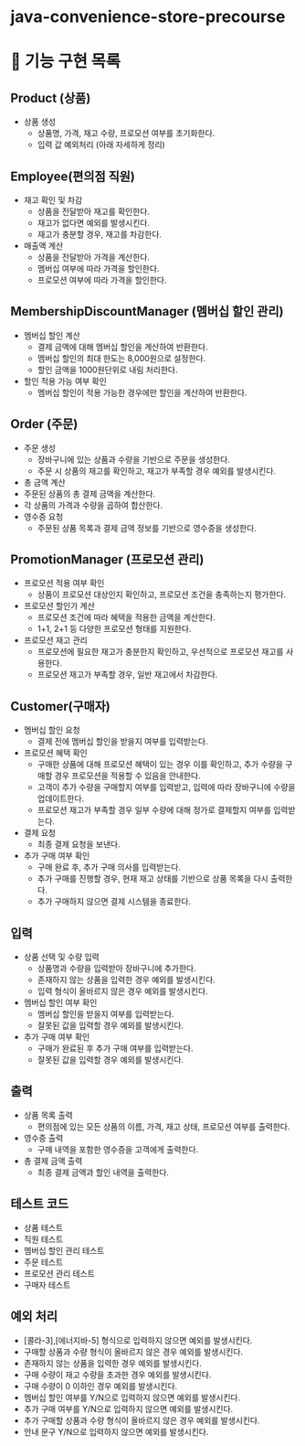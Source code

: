 # java-convenience-store-precourse

# 🚀 기능 구현 목록

## Product (상품)

- 상품 생성
    - 상품명, 가격, 재고 수량, 프로모션 여부를 초기화한다.
    - 입력 값 예외처리 (아래 자세하게 정리)

## Employee(편의점 직원)

- 재고 확인 및 차감
    - 상품을 전달받아 재고를 확인한다.
    - 재고가 없다면 예외를 발생시킨다.
    - 재고가 충분할 경우, 재고를 차감한다.
- 매출액 계산
    - 상품을 전달받아 가격을 계산한다.
    - 멤버십 여부에 따라 가격을 할인한다.
    - 프로모션 여부에 따라 가격을 할인한다.

## MembershipDiscountManager (멤버십 할인 관리)

- 멤버십 할인 계산
    - 결제 금액에 대해 멤버십 할인을 계산하여 반환한다.
    - 멤버십 할인의 최대 한도는 8,000원으로 설정한다.
    - 할인 금액을 1000원단위로 내림 처리한다.
- 할인 적용 가능 여부 확인
    - 멤버십 할인이 적용 가능한 경우에만 할인을 계산하여 반환한다.

## Order (주문)

- 주문 생성
    - 장바구니에 있는 상품과 수량을 기반으로 주문을 생성한다.
    - 주문 시 상품의 재고를 확인하고, 재고가 부족할 경우 예외를 발생시킨다.
- 총 금액 계산
- 주문된 상품의 총 결제 금액을 계산한다.
- 각 상품의 가격과 수량을 곱하여 합산한다.
- 영수증 요청
    - 주문된 상품 목록과 결제 금액 정보를 기반으로 영수증을 생성한다.

## PromotionManager (프로모션 관리)

- 프로모션 적용 여부 확인
    - 상품이 프로모션 대상인지 확인하고, 프로모션 조건을 충족하는지 평가한다.
- 프로모션 할인가 계산
    - 프로모션 조건에 따라 혜택을 적용한 금액을 계산한다.
    - 1+1, 2+1 등 다양한 프로모션 형태를 지원한다.
- 프로모션 재고 관리
    - 프로모션에 필요한 재고가 충분한지 확인하고, 우선적으로 프로모션 재고를 사용한다.
    - 프로모션 재고가 부족할 경우, 일반 재고에서 차감한다.

## Customer(구매자)

- 멤버십 할인 요청
  - 결제 전에 멤버십 할인을 받을지 여부를 입력받는다.
- 프로모션 혜택 확인
  - 구매한 상품에 대해 프로모션 혜택이 있는 경우 이를 확인하고, 추가 수량을 구매할 경우 프로모션을 적용할 수 있음을 안내한다.
  - 고객이 추가 수량을 구매할지 여부를 입력받고, 입력에 따라 장바구니에 수량을 업데이트한다.
  - 프로모션 재고가 부족할 경우 일부 수량에 대해 정가로 결제할지 여부를 입력받는다.
- 결제 요청
  - 최종 결제 요청을 보낸다.
- 추가 구매 여부 확인
  - 구매 완료 후, 추가 구매 의사를 입력받는다.
  - 추가 구매를 진행할 경우, 현재 재고 상태를 기반으로 상품 목록을 다시 출력한다.
  - 추가 구매하지 않으면 결제 시스템을 종료한다.
  
## 입력

- 상품 선택 및 수량 입력
    - 상품명과 수량을 입력받아 장바구니에 추가한다.
    - 존재하지 않는 상품을 입력한 경우 예외를 발생시킨다.
    - 입력 형식이 올바르지 않은 경우 예외를 발생시킨다.
- 멤버십 할인 여부 확인
    - 멤버십 할인을 받을지 여부를 입력받는다.
    - 잘못된 값을 입력할 경우 예외를 발생시킨다.
- 추가 구매 여부 확인
    - 구매가 완료된 후 추가 구매 여부를 입력받는다.
    - 잘못된 값을 입력할 경우 예외를 발생시킨다.

## 출력

- 상품 목록 출력
    - 편의점에 있는 모든 상품의 이름, 가격, 재고 상태, 프로모션 여부를 출력한다.
- 영수증 출력
    - 구매 내역을 포함한 영수증을 고객에게 출력한다.
- 총 결제 금액 출력
    - 최종 결제 금액과 할인 내역을 출력한다.

## 테스트 코드
- 상품 테스트
- 직원 테스트
- 멤버십 할인 관리 테스트
- 주문 테스트
- 프로모션 관리 테스트
- 구매자 테스트

## 예외 처리
- [콜라-3],[에너지바-5] 형식으로 입력하지 않으면 예외를 발생시킨다.
- 구매할 상품과 수량 형식이 올바르지 않은 경우 예외를 발생시킨다.
- 존재하지 않는 상품을 입력한 경우 예외를 발생시킨다.
- 구매 수량이 재고 수량을 초과한 경우 예외를 발생시킨다.
- 구매 수량이 0 이하인 경우 예외를 발생시킨다.
- 멤버십 할인 여부를 Y/N으로 입력하지 않으면 예외를 발생시킨다.
- 추가 구매 여부를 Y/N으로 입력하지 않으면 예외를 발생시킨다.
- 추가 구매할 상품과 수량 형식이 올바르지 않은 경우 예외를 발생시킨다.
- 안내 문구 Y/N으로 입력하지 않으면 예외를 발생시킨다.
